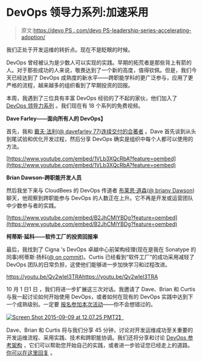 # DevOps 领导力系列:加速采用

> 原文:[https://devo PS . com/devo PS-leadership-series-accelerating-adoption/](https://devops.com/devops-leadership-series-accelerating-adoption/)

我们正处于开发运维的转折点。现在不是眨眼的时候。

DevOps 曾经被认为是少数人可以实现的实践。早期的拓荒者是那些背上有箭的人。对于那些成功的人来说，敬畏达到了一个新的高度，值得钦佩。但是，我们今天已经达到了 DevOps 成熟度的新水平——跨职能学科的更广泛参与，应用了更严格的流程，越来越多的组织看到了早期投资的回报。

本周，我遇到了三位具有丰富 DevOps 经验的了不起的家伙，他们加入了 [DevOps 领导力系列](https://www.youtube.com/playlist?list=PLGB2s-U5FSWPjwib5ZQv8wUbZMkqTQNl5) 。我们现在有 18 个系列的免费视频。

**Dave Farley——面向所有人的 DevOps】**

首先，我和 [戴夫·法利](https://uk.linkedin.com/pub/dave-farley/0/927/a67)([@ davefarley 77](https://twitter.com/davefarley77?lang=en))[连续交付的合著者](https://www.amazon.com/Continuous-Delivery-Deployment-Automation-Addison-Wesley/dp/0321601912) 。Dave 首先谈到从头到尾试验和优化开发过程，然后分享 DevOps 确实是组织中每个人都可以使用的方法。

[https://www.youtube.com/embed/1VLb3XQcRbA?feature=oembed](https://www.youtube.com/embed/1VLb3XQcRbA?feature=oembed)

**Brian Dawson–跨职能开发人员**

然后我坐下来与 CloudBees 的 DevOps 传道者 [布莱恩·道森](https://www.linkedin.com/profile/view?id=ADEAAAAbHR0B9wR5INg1zJz_W9pwRc9rTm_x49w&authType=OPENLINK&authToken=AqVf&locale=en_US&srchid=10896051442331204688&srchindex=1&srchtotal=314&trk=vsrp_people_res_name&trkInfo=VSRPsearchId%3A10896051442331204688%2CVSRPtargetId%3A1776925%2CVSRPcmpt%3Aprimary%2CVSRPnm%3Atrue%2CauthType%3AOPENLINK)([@ brianv Dawson](https://twitter.com/brianvdawson))聊天，他观察到跨职能参与 DevOps 的人数正在上升。它不再是开发或运营团队中少数参与者的实践。

[https://www.youtube.com/embed/B2JhCMlYBDg?feature=oembed](https://www.youtube.com/embed/B2JhCMlYBDg?feature=oembed)

**柯蒂斯·延科——软件工厂的投资回报率**

最后，我找到了 Cigna 's DevOps 卓越中心前架构经理(现在是我在 Sonatype 的同事)柯蒂斯·扬科([@ on commit](https://twitter.com/oncommit))。Curtis 已经看到“软件工厂”的成功采用减轻了 DevOps 团队的日常负担，这使他们能够进一步加快学习和过程改进。

https://youtu.be/Qv2wleI3TRAhttps://youtu.be/Qv2wleI3TRA

10 月 1 日1 日 ，我们将进一步扩展这三次对话。我邀请了 Dave、Brian 和 Curtis 与我一起讨论如何开始使用 DevOps，或者如何在现有的 DevOps 实践中达到下一个成熟级别。一定要 [报名参加本次活动](http://go.sonatype.com/Devops_CD_Reference_Architecture_Webinar?s2=sonatypedotcomHomepage)——你不会想错过的。

[![Screen Shot 2015-09-09 at 12.07.25 PM](../Images/721e6b1214dd83c96507571f987fcded.png)T2】](https://devops.com/wp-content/uploads/2015/09/Screen-Shot-2015-09-09-at-12.07.25-PM.png)

Dave、Brian 和 Curtis 将与我们分享 45 分钟，讨论对开发运维成功至关重要的开发运维流程、采用实践、技术和跨职能协调。我们还将分享和讨论 [DevOps 参考架构](http://www.slideshare.net/SonatypeCorp/nexus-and-continuous-delivery) ，它们可以帮助您开始自己的实践，或者进一步验证您已经走上的道路。 [你可以在这里回复](http://go.sonatype.com/Devops_CD_Reference_Architecture_Webinar?s2=sonatypedotcomHomepage) 。